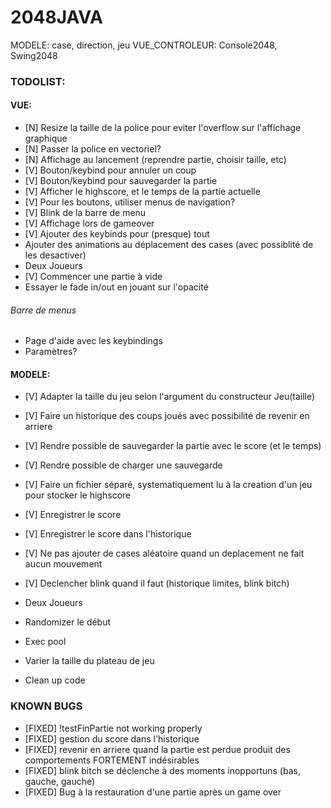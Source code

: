 # 2048JAVA
MODELE: case, direction, jeu
VUE_CONTROLEUR: Console2048, Swing2048

### TODOLIST:
#### VUE:
- [N] Resize la taille de la police pour eviter l'overflow sur l'affichage graphique
- [N] Passer la police en vectoriel?
- [N] Affichage au lancement (reprendre partie, choisir taille, etc)
- [V] Bouton/keybind pour annuler un coup
- [V] Bouton/keybind pour sauvegarder la partie
- [V] Afficher le highscore, et le temps de la partie actuelle
- [V] Pour les boutons, utiliser menus de navigation?
- [V] Blink de la barre de menu
- [V] Affichage lors de gameover
- [V] Ajouter des keybinds pour (presque) tout
- Ajouter des animations au déplacement des cases (avec possiblité de les desactiver)
- Deux Joueurs
- [V] Commencer une partie à vide
- Essayer le fade in/out en jouant sur l'opacité

###### Barre de menus
- Page d'aide avec les keybindings
- Paramètres?

#### MODELE:
- [V] Adapter la taille du jeu selon l'argument du constructeur Jeu(taille)
- [V] Faire un historique des coups joués avec possibilité de revenir en arriere
- [V] Rendre possible de sauvegarder la partie avec le score (et le temps)
- [V] Rendre possible de charger une sauvegarde
- [V] Faire un fichier séparé, systematiquement lu à la creation d'un jeu pour stocker le highscore
- [V] Enregistrer le score
- [V] Enregistrer le score dans l'historique
- [V] Ne pas ajouter de cases aléatoire quand un deplacement ne fait aucun mouvement
- [V] Declencher blink quand il faut (historique limites, blink bitch)
- Deux Joueurs
- Randomizer le début
- Exec pool
- Varier la taille du plateau de jeu

- Clean up code

### KNOWN BUGS
- [FIXED] !testFinPartie not working properly 
- [FIXED] gestion du score dans l'historique
- [FIXED] revenir en arriere quand la partie est perdue produit des comportements FORTEMENT indésirables
- [FIXED] blink bitch se déclenche à des moments inopportuns (bas, gauche, gauche)
- [FIXED] Bug à la restauration d'une partie après un game over